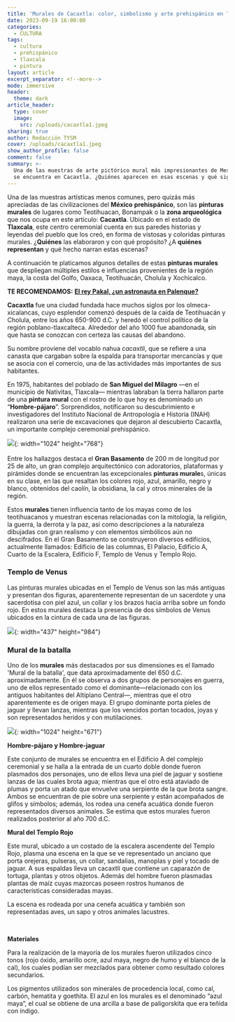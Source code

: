 ```yaml
---
title: 'Murales de Cacaxtla: color, simbolismo y arte prehispánico en Tlaxcala'
date: 2023-09-19 16:00:00
categories:
  - CULTURA
tags:
  - cultura
  - prehispánico
  - tlaxcala
  - pintura
layout: article
excerpt_separator: <!--more-->
mode: immersive
header:
  theme: dark
article_header:
  type: cover
  image:
    src: /uploads/cacaxtla1.jpeg
sharing: true
author: Redacción TYSM
cover: /uploads/cacaxtla1.jpeg
show_author_profile: false
comment: false
summary: >-
  Una de las muestras de arte pictórico mural más impresionantes de Mesoamérica
  se encuentra en Cacaxtla. ¿Quiénes aparecen en esas escenas y qué significan?
---
```

Una de las muestras artísticas menos comunes, pero quizás más apreciadas de las civilizaciones del **México** **prehispánico**, son las **pinturas murales** de lugares como Teotihuacan, Bonampak o la **zona arqueológica** que nos ocupa en este artículo: **Cacaxtla**. Ubicado en el estado de **Tlaxcala**, este centro ceremonial cuenta en sus paredes historias y leyendas del pueblo que los creó, en forma de vistosas y coloridas pinturas murales. ¿**Quiénes** las elaboraron y con qué propósito? ¿A **quiénes representan** y qué hecho narran estas escenas?

A continuación te platicamos algunos detalles de estas **pinturas murales** que despliegan múltiples estilos e influencias provenientes de la región maya, la costa del Golfo, Oaxaca, Teotihuacán, Cholula y Xochicalco.

**TE RECOMENDAMOS:** [**El rey Pakal, ¿un astronauta en Palenque?**](https://blog.tonoysumariachi.com/historia/2023/09/21/el-rey-pakal-un-astronauta-en-palenque.html)

**Cacaxtla** fue una ciudad fundada hace muchos siglos por los olmeca-xicalancas, cuyo esplendor comenzó después de la caída de Teotihuacán y Cholula, entre los años 650-900 d.C. y heredó el control político de la región poblano-tlaxcalteca. Alrededor del año 1000 fue abandonada, sin que hasta se conozcan con certeza las causas del abandono.

Su nombre proviene del vocablo nahua *cacaxtli*, que se refiere a una canasta que cargaban sobre la espalda para transportar mercancías y que se asocia con el comercio, una de las actividades más importantes de sus habitantes.

En 1975, habitantes del poblado de **San Miguel del Milagro** —en el municipio de Nativitas, Tlaxcala—  mientras labraban la tierra hallaron parte de una **pintura mural** con el rostro de lo que hoy es denominado un “**Hombre-pájaro**”. Sorprendidos, notificaron su descubrimiento e investigadores del Instituto Nacional de Antropología e Historia (INAH) realizaron una serie de excavaciones que dejaron al descubierto Cacaxtla, un importante complejo ceremonial prehispánico.

![](https://upload.wikimedia.org/wikipedia/commons/thumb/a/a4/Basamento_en_Cacaxtla%2C_Tlaxcala.JPG/1024px-Basamento_en_Cacaxtla%2C_Tlaxcala.JPG){: width="1024" height="768"}<br><br>Entre los hallazgos destaca el **Gran Basamento** de 200 m de longitud por 25 de alto, un gran complejo arquitectónico con adoratorios, plataformas y pirámides donde se encuentran las excepcionales **pinturas murale**s, únicas en su clase, en las que resaltan los colores rojo, azul, amarillo, negro y blanco, obtenidos del caolín, la obsidiana, la cal y otros minerales de la región.

Estos **murales** tienen influencia tanto de los mayas como de los teotihuacanos y muestran escenas relacionadas con la mitología, la religión, la guerra, la derrota y la paz, así como descripciones a la naturaleza dibujadas con gran realismo y con elementos simbólicos aún no descifrados. En el Gran Basamento se construyeron diversos edificios,  actualmente llamados: Edificio de las columnas, El Palacio, Edificio A, Cuarto de la Escalera, Edificio F, Templo de Venus y Templo Rojo.

### Templo de Venus

Las pinturas murales ubicadas en el Templo de Venus son las más antiguas y presentan dos figuras, aparentemente representan de un sacerdote y una sacerdotisa con piel azul, un collar y los brazos hacia arriba sobre un fondo rojo. En estos murales destaca la presencia de dos símbolos de Venus ubicados en la cintura de cada una de las figuras.

![](https://upload.wikimedia.org/wikipedia/commons/4/42/MuralDelTemploDeVenus%28right%29.jpg){: width="437" height="984"}

### Mural de la batalla

Uno de los **murales** más destacados por sus dimensiones es el llamado 'Mural de la batalla', que data aproximadamente del 650 d.C. aproximadamente. En él se observa a dos grupos de personajes en guerra, uno de ellos  representado como el dominante—relacionado con los antiguos habitantes del Altiplano Central—, mientras que el otro aparentemente es de origen maya. El grupo dominante porta pieles de jaguar y llevan lanzas, mientras que los vencidos portan tocados, joyas y son representados heridos y con mutilaciones.

![](https://upload.wikimedia.org/wikipedia/commons/thumb/8/81/Cacaxtla11.jpg/1024px-Cacaxtla11.jpg){: width="1024" height="671"}

**Hombre-pájaro y Hombre-jaguar**

Este conjunto de murales se encuentra en el Edificio A del complejo ceremonial y se halla a la entrada de un cuarto doble donde fueron plasmados dos personajes, uno de ellos lleva una piel de jaguar y sostiene lanzas de las cuales brota agua; mientras que el otro está ataviado de plumas y porta un atado que envuelve una serpiente de la que brota sangre. Ambos se encuentran de pie sobre una serpiente y están acompañados de glifos y símbolos; además, los rodea una cenefa acuática donde fueron representados diversos animales. Se estima que estos murales fueron realizados posterior al año 700 d.C.

**Mural del Templo Rojo**

Este mural, ubicado a un costado de la escalera ascendente del Templo Rojo, plasma una escena en la que se ve representado un anciano que porta orejeras, pulseras, un collar, sandalias, manoplas y piel y tocado de jaguar. A sus espaldas lleva un cacaxtli que contiene un caparazón de tortuga, plantas y otros objetos. Además del hombre fueron plasmadas plantas de maíz cuyas mazorcas poseen rostros humanos de características consideradas mayas.

La escena es rodeada por una cenefa acuática y también son representadas aves, un sapo y otros animales lacustres.

&nbsp;

**Materiales**

Para la realización de la mayoría de los murales fueron utilizados cinco tonos (rojo óxido, amarillo ocre, azul maya, negro de humo y el blanco de la cal), los cuales podían ser mezclados para obtener como resultado colores secundarios.

Los pigmentos utilizados son minerales de procedencia local, como cal, carbón, hematita y goethita. El azul en los murales es el denominado “azul maya”, el cual se obtiene de una arcilla a base de paligorskita que era teñida con índigo.